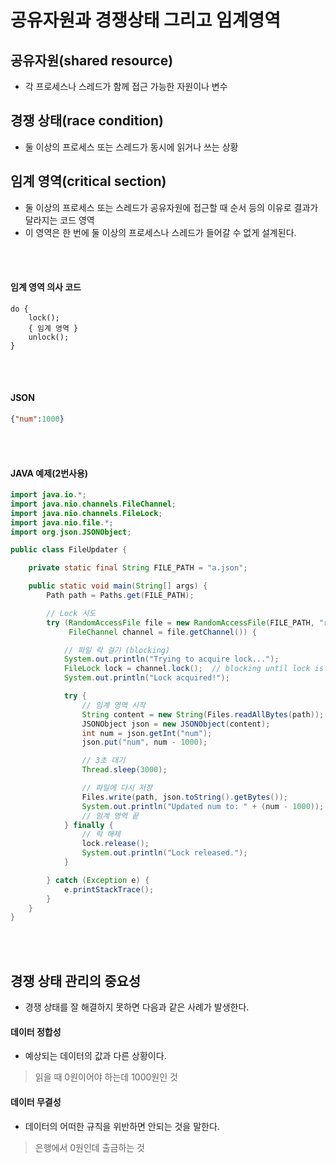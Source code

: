 # 공유자원과 경쟁상태 그리고 임계영역
## 공유자원(shared resource)
- 각 프로세스나 스레드가 함께 접근 가능한 자원이나 변수

## 경쟁 상태(race condition)
- 둘 이상의 프로세스 또는 스레드가 동시에 읽거나 쓰는 상황

## 임계 영역(critical section)
- 둘 이상의 프로세스 또는 스레드가 공유자원에 접근할 때 순서 등의 이유로 결과가 달라지는 코드 영역
- 이 영역은 한 번에 둘 이상의 프로세스나 스레드가 들어갈 수 없게 설계된다.

<br><br>

#### 임계 영역 의사 코드
```text
do {
    lock();
    { 임계 영역 }
    unlock();
}
```

<br><br>

#### JSON
```json
{"num":1000}
```

<br><br>

#### JAVA 예제(2번사용)
```java
import java.io.*;
import java.nio.channels.FileChannel;
import java.nio.channels.FileLock;
import java.nio.file.*;
import org.json.JSONObject;

public class FileUpdater {

    private static final String FILE_PATH = "a.json";

    public static void main(String[] args) {
        Path path = Paths.get(FILE_PATH);

        // Lock 시도
        try (RandomAccessFile file = new RandomAccessFile(FILE_PATH, "rw");
             FileChannel channel = file.getChannel()) {

            // 파일 락 걸기 (blocking)
            System.out.println("Trying to acquire lock...");
            FileLock lock = channel.lock();  // blocking until lock is acquired
            System.out.println("Lock acquired!");

            try {
                // 임계 영역 시작
                String content = new String(Files.readAllBytes(path));
                JSONObject json = new JSONObject(content);
                int num = json.getInt("num");
                json.put("num", num - 1000);

                // 3초 대기
                Thread.sleep(3000);

                // 파일에 다시 저장
                Files.write(path, json.toString().getBytes());
                System.out.println("Updated num to: " + (num - 1000));
                // 임계 영역 끝
            } finally {
                // 락 해제
                lock.release();
                System.out.println("Lock released.");
            }

        } catch (Exception e) {
            e.printStackTrace();
        }
    }
}
```

<br><br>

## 경쟁 상태 관리의 중요성
- 경쟁 상태를 잘 해결하지 못하면 다음과 같은 사례가 발생한다.

#### 데이터 정합성
- 예상되는 데이터의 값과 다른 상황이다.
> 읽을 때 0원이어야 하는데 1000원인 것

#### 데이터 무결성
- 데이터의 어떠한 규칙을 위반하면 안되는 것을 말한다.
> 은행에서 0원인데 출금하는 것






